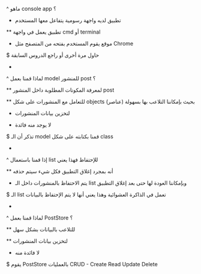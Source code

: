 ^ ماهو console app ؟

* تطبيق لديه واجهة رسومية يتفاعل معها المستخدم

** تطبيق يعمل في واجهة cmd أو terminal

* موقع يقوم المستخدم بفتحه من المتصفح مثل Chrome

$ حاول مرة أخرى أو راجع الدروس السابقة

-

^ لماذا قمنا بعمل model للمنشور post ؟

** لمعرفة المكونات المطلوبة داخل المنشور post

** للتعامل مع المنشورات على شكل objects (عناصر) بحيث بإمكاننا التلاعب بها بسهولة

* لتخزين بيانات المنشورات

* لا يوجد منه فائدة

$ تذكر أن الـ model قمنا بكتابته على شكل class

-

^ إذا قمنا باستعمال list للإحتفاظ فهذا يعني

** أنه بمجرد إغلاق التطبيق فكل شيء سيتم حذفه

* يتم الاحتفاظ بالمنشورات داخل الـ list وبإمكاننا العودة لها حتى بعد إغلاق التطبيق

$ الـ list تعمل في الذاكرة العشوائية وهذا يعني أنها لا يتم الإحتفاظ بالبيانات

-

^ لماذا قمنا بعمل PostStore ؟

** للتلاعب بالبيانات بشكل سهل 

** لتخزين بيانات المنشورات

* لا فائدة منه

$ يقوم PostStore بالعمليات CRUD - Create Read Update Delete 